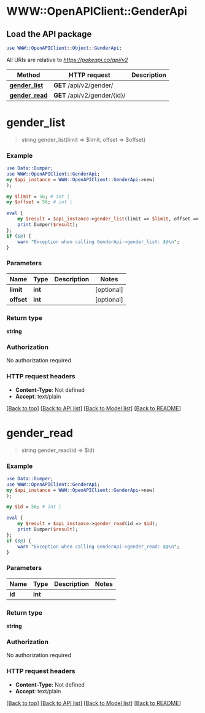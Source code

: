 # WWW::OpenAPIClient::GenderApi

## Load the API package
```perl
use WWW::OpenAPIClient::Object::GenderApi;
```

All URIs are relative to *https://pokeapi.co/api/v2*

Method | HTTP request | Description
------------- | ------------- | -------------
[**gender_list**](GenderApi.md#gender_list) | **GET** /api/v2/gender/ | 
[**gender_read**](GenderApi.md#gender_read) | **GET** /api/v2/gender/{id}/ | 


# **gender_list**
> string gender_list(limit => $limit, offset => $offset)



### Example
```perl
use Data::Dumper;
use WWW::OpenAPIClient::GenderApi;
my $api_instance = WWW::OpenAPIClient::GenderApi->new(
);

my $limit = 56; # int | 
my $offset = 56; # int | 

eval {
    my $result = $api_instance->gender_list(limit => $limit, offset => $offset);
    print Dumper($result);
};
if ($@) {
    warn "Exception when calling GenderApi->gender_list: $@\n";
}
```

### Parameters

Name | Type | Description  | Notes
------------- | ------------- | ------------- | -------------
 **limit** | **int**|  | [optional] 
 **offset** | **int**|  | [optional] 

### Return type

**string**

### Authorization

No authorization required

### HTTP request headers

 - **Content-Type**: Not defined
 - **Accept**: text/plain

[[Back to top]](#) [[Back to API list]](../README.md#documentation-for-api-endpoints) [[Back to Model list]](../README.md#documentation-for-models) [[Back to README]](../README.md)

# **gender_read**
> string gender_read(id => $id)



### Example
```perl
use Data::Dumper;
use WWW::OpenAPIClient::GenderApi;
my $api_instance = WWW::OpenAPIClient::GenderApi->new(
);

my $id = 56; # int | 

eval {
    my $result = $api_instance->gender_read(id => $id);
    print Dumper($result);
};
if ($@) {
    warn "Exception when calling GenderApi->gender_read: $@\n";
}
```

### Parameters

Name | Type | Description  | Notes
------------- | ------------- | ------------- | -------------
 **id** | **int**|  | 

### Return type

**string**

### Authorization

No authorization required

### HTTP request headers

 - **Content-Type**: Not defined
 - **Accept**: text/plain

[[Back to top]](#) [[Back to API list]](../README.md#documentation-for-api-endpoints) [[Back to Model list]](../README.md#documentation-for-models) [[Back to README]](../README.md)

